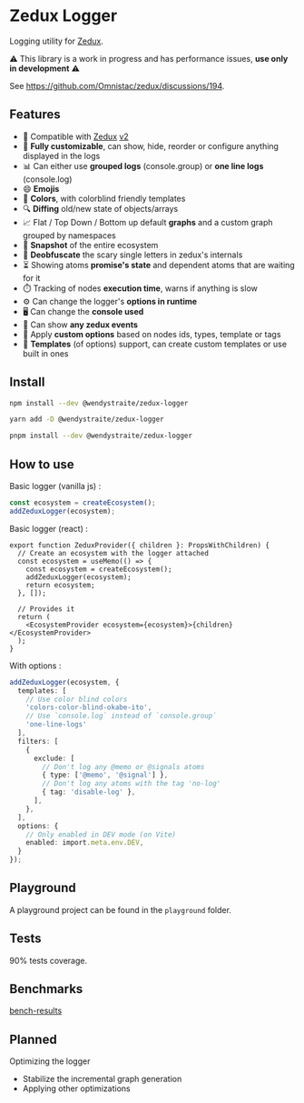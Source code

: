 # Zedux Logger

Logging utility for [Zedux](https://github.com/Omnistac/zedux).

⚠️ This library is a work in progress and has performance issues, **use only in development** ⚠️

See https://github.com/Omnistac/zedux/discussions/194.

## Features

- 🚀 Compatible with [Zedux](https://github.com/Omnistac/zedux) [v2](https://github.com/Omnistac/zedux/issues/118)
- 🎨 **Fully customizable**, can show, hide, reorder or configure anything displayed in the logs
- 📊 Can either use **grouped logs** (console.group) or **one line logs** (console.log)
- 😄 **Emojis**
- 🌈 **Colors**, with colorblind friendly templates
- 🔍 **Diffing** old/new state of objects/arrays
- 📈 Flat / Top Down / Bottom up default **graphs** and a custom graph grouped by namespaces
- 📸 **Snapshot** of the entire ecosystem
- 🔮 **Deobfuscate** the scary single letters in zedux's internals
- ⏳ Showing atoms **promise's state** and dependent atoms that are waiting for it
- ⏱️ Tracking of nodes **execution time**, warns if anything is slow
- ⚙️ Can change the logger's **options in runtime**
- 🖥️ Can change the **console used**
- 📡 Can show **any zedux events**
- 🎯 Apply **custom options** based on nodes ids, types, template or tags
- 📝 **Templates** (of options) support, can create custom templates or use built in ones

## Install

```bash
npm install --dev @wendystraite/zedux-logger
```

```bash
yarn add -D @wendystraite/zedux-logger
```

```bash
pnpm install --dev @wendystraite/zedux-logger
```

## How to use

Basic logger (vanilla js) :

```ts
const ecosystem = createEcosystem();
addZeduxLogger(ecosystem);
```

Basic logger (react) :

```tsx
export function ZeduxProvider({ children }: PropsWithChildren) {
  // Create an ecosystem with the logger attached
  const ecosystem = useMemo(() => {
    const ecosystem = createEcosystem();
    addZeduxLogger(ecosystem);
    return ecosystem;
  }, []);

  // Provides it
  return (
    <EcosystemProvider ecosystem={ecosystem}>{children}</EcosystemProvider>
  );
}
```

With options :

```ts
addZeduxLogger(ecosystem, {
  templates: [
    // Use color blind colors
    'colors-color-blind-okabe-ito',
    // Use `console.log` instead of `console.group`
    'one-line-logs'
  ],
  filters: [
    {
      exclude: [
        // Don't log any @memo or @signals atoms
        { type: ['@memo', '@signal'] },
        // Don't log any atoms with the tag 'no-log'
        { tag: 'disable-log' },
      ],
    },
  ],
  options: {
    // Only enabled in DEV mode (on Vite)
    enabled: import.meta.env.DEV,
  }
});
```

## Playground

A playground project can be found in the `playground` folder.

## Tests

90% tests coverage.

## Benchmarks

[bench-results](./benchmarks/bench-results.md)

## Planned

Optimizing the logger

- Stabilize the incremental graph generation
- Applying other optimizations
